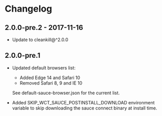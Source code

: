 # Changelog

## 2.0.0-pre.2 - 2017-11-16

- Update to cleankill@^2.0.0

## 2.0.0-pre.1

- Updated default browsers list:

  - Added Edge 14 and Safari 10
  - Removed Safari 8, 9 and IE 10

  See default-sauce-browser.json for the current list.

- Added SKIP_WCT_SAUCE_POSTINSTALL_DOWNLOAD environment variable to skip
downloading the sauce connect binary at install time.
